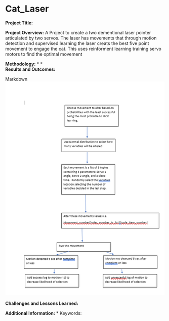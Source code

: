 # Cat_Laser

**Project Title:** 

**Project Overview:**  A Project to create a two dementional laser pointer articulated by two servos.  The laser has movements that through motion detection and supervised learning the laser creats the best five point movement to engage the cat. This uses reinforment learning training servo motors to find the optimal movement


**Methodology:**
* 
*	
**Results and Outcomes:**

Markdown
![Image Description](flow_chart_of_program.PNG)


**Challenges and Lessons Learned:**

**Additional Information:**
*
Keywords:


